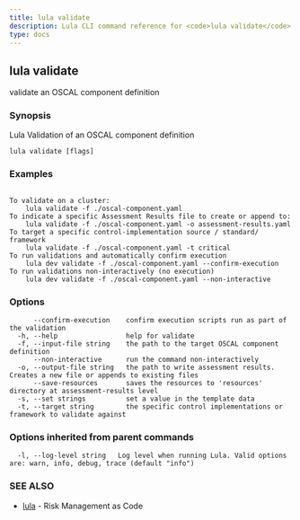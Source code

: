 ```yaml
---
title: lula validate
description: Lula CLI command reference for <code>lula validate</code>.
type: docs
---
```

## lula validate

validate an OSCAL component definition

### Synopsis

Lula Validation of an OSCAL component definition

```
lula validate [flags]
```

### Examples

```

To validate on a cluster:
	lula validate -f ./oscal-component.yaml
To indicate a specific Assessment Results file to create or append to:
	lula validate -f ./oscal-component.yaml -o assessment-results.yaml
To target a specific control-implementation source / standard/ framework
	lula validate -f ./oscal-component.yaml -t critical
To run validations and automatically confirm execution
	lula dev validate -f ./oscal-component.yaml --confirm-execution
To run validations non-interactively (no execution)
	lula dev validate -f ./oscal-component.yaml --non-interactive

```

### Options

```
      --confirm-execution    confirm execution scripts run as part of the validation
  -h, --help                 help for validate
  -f, --input-file string    the path to the target OSCAL component definition
      --non-interactive      run the command non-interactively
  -o, --output-file string   the path to write assessment results. Creates a new file or appends to existing files
      --save-resources       saves the resources to 'resources' directory at assessment-results level
  -s, --set strings          set a value in the template data
  -t, --target string        the specific control implementations or framework to validate against
```

### Options inherited from parent commands

```
  -l, --log-level string   Log level when running Lula. Valid options are: warn, info, debug, trace (default "info")
```

### SEE ALSO

* [lula](./lula.md)	 - Risk Management as Code


